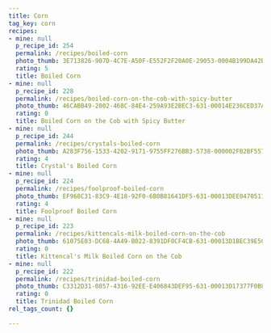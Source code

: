 ```yaml
---
title: Corn
tag_key: corn
recipes:
- mine: null
  p_recipe_id: 254
  permalink: /recipes/boiled-corn
  photo_thumb: 3E713826-907D-4C7E-A50F-E552F2F20A0E-29053-0004B199DA42BEE9.jpg
  rating: 5
  title: Boiled Corn
- mine: null
  p_recipe_id: 228
  permalink: /recipes/boiled-corn-on-the-cob-with-spicy-butter
  photo_thumb: 46CABB49-2002-468C-84E4-259A93E2BEC3-631-00014E236CED37AF.jpg
  rating: 0
  title: Boiled Corn on the Cob with Spicy Butter
- mine: null
  p_recipe_id: 244
  permalink: /recipes/crystals-boiled-corn
  photo_thumb: A283F756-1533-4202-9171-9755FF276BB3-5738-000002FB2BF55799.jpg
  rating: 4
  title: Crystal's Boiled Corn
- mine: null
  p_recipe_id: 224
  permalink: /recipes/foolproof-boiled-corn
  photo_thumb: EF968C31-83C9-4E18-92F0-6B0B81641DF5-631-00013DEE04705116.jpg
  rating: 4
  title: Foolproof Boiled Corn
- mine: null
  p_recipe_id: 223
  permalink: /recipes/kittencals-milk-boiled-corn-on-the-cob
  photo_thumb: 61075E03-DC68-4A49-B022-8391DF0CF4CB-631-00013D1BEC39E5C7.jpg
  rating: 0
  title: Kittencal's Milk Boiled Corn on the Cob
- mine: null
  p_recipe_id: 222
  permalink: /recipes/trinidad-boiled-corn
  photo_thumb: C3312D31-0857-4316-92EE-E406843DEF95-631-00013D17377F0B8E.jpg
  rating: 0
  title: Trinidad Boiled Corn
rel_tags_count: {}

---
```

